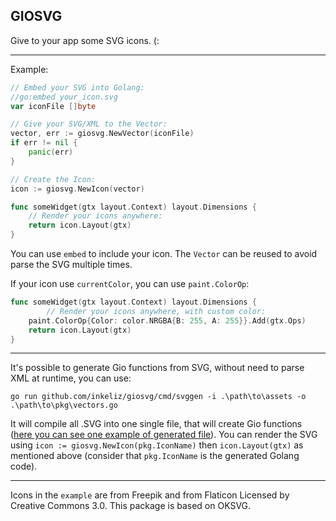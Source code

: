 GIOSVG
-----

Give to your app some SVG icons. (:

------------

Example:

```go
// Embed your SVG into Golang:
//go:embed your_icon.svg
var iconFile []byte

// Give your SVG/XML to the Vector:
vector, err := giosvg.NewVector(iconFile)
if err != nil {
	panic(err)
}

// Create the Icon:
icon := giosvg.NewIcon(vector)

func someWidget(gtx layout.Context) layout.Dimensions {
	// Render your icons anywhere:
	return icon.Layout(gtx)
}
```

You can use `embed` to include your icon. The `Vector` can be reused to avoid parse the SVG multiple times.

If your icon use `currentColor`, you can use `paint.ColorOp`:

```go
func someWidget(gtx layout.Context) layout.Dimensions {
    	// Render your icons anywhere, with custom color:
	paint.ColorOp{Color: color.NRGBA{B: 255, A: 255}}.Add(gtx.Ops)
	return icon.Layout(gtx)
}
```

-----------

It's possible to generate Gio functions from SVG, without need to parse XML at runtime, you can use:

```
go run github.com/inkeliz/giosvg/cmd/svggen -i .\path\to\assets -o .\path\to\pkg\vectors.go
```

It will compile all .SVG into one single file, that will create Gio functions ([here you can see one example of generated file](https://github.com/inkeliz/giosvg/blob/4c5a5409fe5bc9f5cd8680eb87d0d6c2ff148d6d/example/school-bus.go)). You can render the SVG using `icon := giosvg.NewIcon(pkg.IconName)` then `icon.Layout(gtx)` as mentioned above (consider that `pkg.IconName` is the generated Golang code).

------------

Icons in the `example` are from Freepik and from Flaticon Licensed by Creative Commons 3.0. This package
is based on OKSVG.
